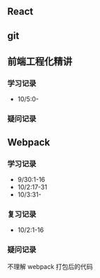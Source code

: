 ## React

## git

## 前端工程化精讲

### 学习记录

- 10/5:0-

### 疑问记录

## Webpack

### 学习记录

- 9/30:1-16
- 10/2:17-31
- 10/3:31-

### 复习记录

- 10/2:1-16

### 疑问记录

不理解 webpack 打包后的代码
